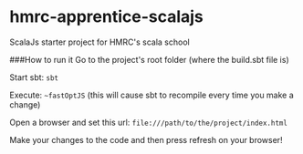 # hmrc-apprentice-scalajs
ScalaJs starter project for HMRC's scala school

###How to run it
Go to the project's root folder (where the build.sbt file is)

Start sbt: `sbt`

Execute: `~fastOptJS`  (this will cause sbt to recompile every time you make a change)

Open a browser and set this url: `file:///path/to/the/project/index.html`

Make your changes to the code and then press refresh on your browser!
